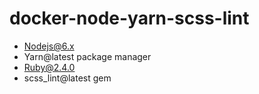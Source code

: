 # docker-node-yarn-scss-lint

* Nodejs@6.x
* Yarn@latest package manager
* Ruby@2.4.0
* scss_lint@latest gem
